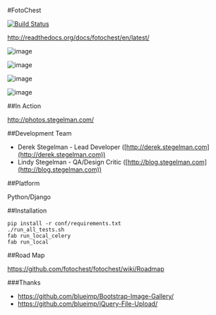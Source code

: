 #FotoChest

[![Build Status](https://secure.travis-ci.org/fotochest/fotochest.png?branch=develop)](http://travis-ci.org/fotochest/fotochest)

http://readthedocs.org/docs/fotochest/en/latest/

![image](http://cl.ly/image/0W1E0l2x0s2z/Screen%20Shot%202012-10-14%20at%2010.34.23%20AM.png)

![image](http://cl.ly/image/1l3u2E0N390d/Screen%20Shot%202012-10-14%20at%2010.34.32%20AM.png)

![image](http://cl.ly/image/1D2z0M2T2I2d/Screen%20Shot%202012-10-14%20at%2010.34.42%20AM.png)

![image](http://cl.ly/image/2d0i3E1R2F0H/Screen%20Shot%202012-10-14%20at%2010.34.51%20AM.png)

##In Action

http://photos.stegelman.com/

##Development Team

* Derek Stegelman - Lead Developer ([http://derek.stegelman.com](http://derek.stegelman.com))
* Lindy Stegelman - QA/Design Critic ([http://blog.stegelman.com](http://blog.stegelman.com))

##Platform

Python/Django

##Installation

    pip install -r conf/requirements.txt
    ./run_all_tests.sh
    fab run_local_celery
    fab run_local

##Road Map

https://github.com/fotochest/fotochest/wiki/Roadmap

###Thanks

* https://github.com/blueimp/Bootstrap-Image-Gallery/
* https://github.com/blueimp/jQuery-File-Upload/
